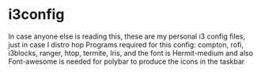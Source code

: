 # i3config
In case anyone else is reading this, these are my personal i3 config files, just in case I distro hop
Programs required for this config:
compton,
rofi,
i3blocks,
ranger,
htop,
termite,
Iris,
and the
font is Hermit-medium
and also Font-awesome is needed for polybar to produce the icons in the taskbar
